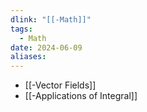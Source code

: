 ```yaml
---
dlink: "[[-Math]]"
tags:
  - Math
date: 2024-06-09
aliases:
---
```


- [[-Vector Fields]]
- [[-Applications of Integral]]